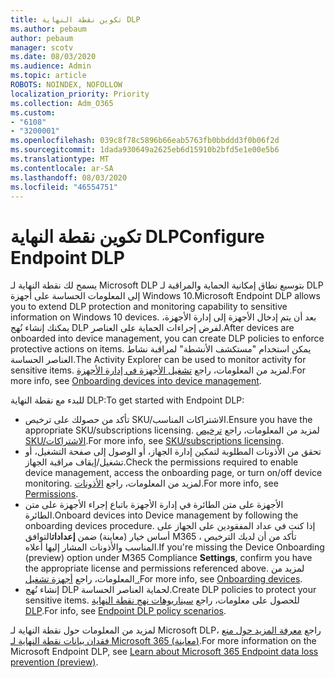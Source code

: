 ```yaml
---
title: تكوين نقطة النهاية DLP
ms.author: pebaum
author: pebaum
manager: scotv
ms.date: 08/03/2020
ms.audience: Admin
ms.topic: article
ROBOTS: NOINDEX, NOFOLLOW
localization_priority: Priority
ms.collection: Adm_O365
ms.custom:
- "6108"
- "3200001"
ms.openlocfilehash: 039c8f78c5896b66eab5763fb0bbddd3f0b06f2d
ms.sourcegitcommit: 1dada930649a2625eb6d15910b2bfd5e1e00e5b6
ms.translationtype: MT
ms.contentlocale: ar-SA
ms.lasthandoff: 08/03/2020
ms.locfileid: "46554751"
---
```

# <a name="configure-endpoint-dlp"></a><span data-ttu-id="89ad9-102">تكوين نقطة النهاية DLP</span><span class="sxs-lookup"><span data-stu-id="89ad9-102">Configure Endpoint DLP</span></span>

<span data-ttu-id="89ad9-103">يسمح لك نقطة النهاية لـ Microsoft DLP بتوسيع نطاق إمكانية الحماية والمراقبة لـ DLP إلى المعلومات الحساسة على أجهزة Windows 10.</span><span class="sxs-lookup"><span data-stu-id="89ad9-103">Microsoft Endpoint DLP allows you to extend DLP protection and monitoring capability to sensitive information on Windows 10 devices.</span></span> <span data-ttu-id="89ad9-104">بعد أن يتم إدخال الأجهزة إلى إدارة الأجهزة، يمكنك إنشاء نُهج DLP لفرض إجراءات الحماية على العناصر.</span><span class="sxs-lookup"><span data-stu-id="89ad9-104">After devices are onboarded into device management, you can create DLP policies to enforce protective actions on items.</span></span> <span data-ttu-id="89ad9-105">يمكن استخدام "مستكشف الأنشطة" لمراقبة نشاط العناصر الحساسة.</span><span class="sxs-lookup"><span data-stu-id="89ad9-105">The Activity Explorer can be used to monitor activity for sensitive items.</span></span> <span data-ttu-id="89ad9-106">لمزيد من المعلومات، راجع [تشغيل الأجهزة في إدارة الأجهزة](https://docs.microsoft.com/microsoft-365/compliance/endpoint-dlp-getting-started#onboarding-devices-into-device-management).</span><span class="sxs-lookup"><span data-stu-id="89ad9-106">For more info, see [Onboarding devices into device management](https://docs.microsoft.com/microsoft-365/compliance/endpoint-dlp-getting-started#onboarding-devices-into-device-management).</span></span>  

<span data-ttu-id="89ad9-107">للبدء مع نقطة النهاية DLP:</span><span class="sxs-lookup"><span data-stu-id="89ad9-107">To get started with Endpoint DLP:</span></span>

- <span data-ttu-id="89ad9-108">تأكد من حصولك على ترخيص SKU/الاشتراكات المناسب.</span><span class="sxs-lookup"><span data-stu-id="89ad9-108">Ensure you have the appropriate SKU/subscriptions licensing.</span></span> <span data-ttu-id="89ad9-109">لمزيد من المعلومات، راجع [ترخيص SKU/الاشتراكات](https://docs.microsoft.com/microsoft-365/compliance/endpoint-dlp-getting-started#skusubscriptions-licensing).</span><span class="sxs-lookup"><span data-stu-id="89ad9-109">For more info, see [SKU/subscriptions licensing](https://docs.microsoft.com/microsoft-365/compliance/endpoint-dlp-getting-started#skusubscriptions-licensing).</span></span>
- <span data-ttu-id="89ad9-110">تحقق من الأذونات المطلوبة لتمكين إدارة الجهاز، أو الوصول إلى صفحة التشغيل، أو تشغيل/إيقاف مراقبة الجهاز.</span><span class="sxs-lookup"><span data-stu-id="89ad9-110">Check the permissions required to enable device management, access the onboarding page, or turn on/off device monitoring.</span></span> <span data-ttu-id="89ad9-111">لمزيد من المعلومات، راجع [الأذونات](https://docs.microsoft.com/microsoft-365/compliance/endpoint-dlp-getting-started#permissions).</span><span class="sxs-lookup"><span data-stu-id="89ad9-111">For more info, see [Permissions](https://docs.microsoft.com/microsoft-365/compliance/endpoint-dlp-getting-started#permissions).</span></span>
- <span data-ttu-id="89ad9-112">الأجهزة على متن الطائرة في إدارة الأجهزة باتباع إجراء الأجهزة على متن الطائرة.</span><span class="sxs-lookup"><span data-stu-id="89ad9-112">Onboard devices into Device management by following the onboarding devices procedure.</span></span> <span data-ttu-id="89ad9-113">إذا كنت في عداد المفقودين على الجهاز على أساس خيار (معاينة) ضمن **إعدادات**التوافق M365 ، تأكد من أن لديك الترخيص المناسب والأذونات المشار إليها أعلاه.</span><span class="sxs-lookup"><span data-stu-id="89ad9-113">If you're missing the Device Onboarding (preview) option under M365 Compliance  **Settings**, confirm you have the appropriate license and permissions referenced above.</span></span> <span data-ttu-id="89ad9-114">لمزيد من المعلومات، راجع [أجهزة تشغيل .](https://docs.microsoft.com/microsoft-365/compliance/endpoint-dlp-getting-started#onboarding-devices)</span><span class="sxs-lookup"><span data-stu-id="89ad9-114">For more info, see [Onboarding devices](https://docs.microsoft.com/microsoft-365/compliance/endpoint-dlp-getting-started#onboarding-devices).</span></span> 
- <span data-ttu-id="89ad9-115">إنشاء نُهج DLP لحماية العناصر الحساسة.</span><span class="sxs-lookup"><span data-stu-id="89ad9-115">Create DLP policies to protect your sensitive items.</span></span> <span data-ttu-id="89ad9-116">للحصول على معلومات، راجع [سيناريوهات نهج نقطة النهاية DLP](https://docs.microsoft.com/microsoft-365/compliance/endpoint-dlp-using?view=o365-worldwide#endpoint-dlp-policy-scenarios).</span><span class="sxs-lookup"><span data-stu-id="89ad9-116">For info, see [Endpoint DLP policy scenarios](https://docs.microsoft.com/microsoft-365/compliance/endpoint-dlp-using?view=o365-worldwide#endpoint-dlp-policy-scenarios).</span></span>

<span data-ttu-id="89ad9-117">لمزيد من المعلومات حول نقطة النهاية لـ Microsoft DLP، راجع [معرفة المزيد حول منع فقدان بيانات نقطة النهاية لـ Microsoft 365 (معاينة)](https://docs.microsoft.com/microsoft-365/compliance/endpoint-dlp-learn-about).</span><span class="sxs-lookup"><span data-stu-id="89ad9-117">For more information on the Microsoft Endpoint DLP, see [Learn about Microsoft 365 Endpoint data loss prevention (preview)](https://docs.microsoft.com/microsoft-365/compliance/endpoint-dlp-learn-about).</span></span>